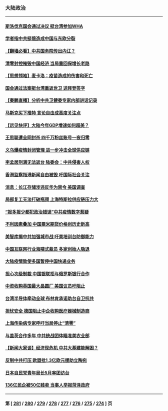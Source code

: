 ### 大陆政治
---
#### [斯洛伐克国会通过决议 挺台湾参加WHA](../../pages/ncid277/n13722284.md) 
#### [学者指中共挺俄造成中国与东欧分裂](../../pages/ncid277/n13722249.md) 
#### [【翻墙必看】中共国务院传出内讧？](../../pages/ncid277/n13722135.md) 
#### [清零封控摧毁中国经济 当局重回保增长老路](../../pages/ncid277/n13721951.md) 
#### [【思想领袖】麦卡洛：疫苗造成的伤害和死亡](../../pages/ncid277/n13717071.md) 
#### [国会通过法案挺台湾重返世卫 送拜登签字](../../pages/ncid277/n13722043.md) 
#### [【秦鹏直播】分析中共卫健委专家内部讲话记录](../../pages/ncid277/n13722036.md) 
#### [马斯克买下推特 言论自由成高度关注点](../../pages/ncid277/n13722017.md) 
#### [【远见快评】大陆今年GDP增速如何超美？](../../pages/ncid277/n13721895.md) 
#### [王思聪遭全网封杀 四千万粉丝账号一夜归零](../../pages/ncid277/n13721941.md) 
#### [义乌爆疫情封闭管理 进一步冲击全球供应链](../../pages/ncid277/n13721924.md) 
#### [李孟居刑满无法返台 陆委会：中共侵害人权](../../pages/ncid277/n13721873.md) 
#### [香港监察指港新闻自由被毁 吁国际社会关注](../../pages/ncid277/n13721934.md) 
#### [消息：长江存储涉违反华为禁令 美国调查](../../pages/ncid277/n13721928.md) 
#### [局部复工无法打破瓶颈 上海特斯拉供应链压力大](../../pages/ncid277/n13721889.md) 
#### [“报多报少都犯政治错误”中共疫情数字惹疑](../../pages/ncid277/n13721920.md) 
#### [不利因素叠加 中国粟米期货价格创历史新高](../../pages/ncid277/n13721886.md) 
#### [美智库揭中共加强城市战 吁美培训台防御能力](../../pages/ncid277/n13721727.md) 
#### [中国互联网行业海啸式裁员 多家创始人隐退](../../pages/ncid277/n13721870.md) 
#### [大陆疫情致使多国暂停中国快递业务](../../pages/ncid277/n13721857.md) 
#### [担心次级制裁 中国银联拒与俄罗斯银行合作](../../pages/ncid277/n13721834.md) 
#### [中资收购英国最大晶圆厂 美国议员吁阻止](../../pages/ncid277/n13721835.md) 
#### [台湾半导体牵动全球 布林肯承诺助台自卫抗共](../../pages/ncid277/n13721693.md) 
#### [担忧安全 德国阻止中企收购医疗器械制造商](../../pages/ncid277/n13721809.md) 
#### [上海传染病专家呼吁当局停止“清零”](../../pages/ncid277/n13721825.md) 
#### [与盖茨合作多年 中共统战团体瞄准美农业部](../../pages/ncid277/n13721692.md) 
#### [【新闻大家谈】经济现危机 中共大基建能解困？](../../pages/ncid277/n13721784.md) 
#### [反制中共打压 欧盟批1.3亿欧元援助立陶宛](../../pages/ncid277/n13721708.md) 
#### [日本自民党青年局长5月率团访台](../../pages/ncid277/n13721655.md) 
#### [136亿民企被50亿贱卖 当事人举报菏泽政府](../../pages/ncid277/n13721636.md) 

---
#### 第 [ [281](./281.md) / [280](./280.md) / [279](./279.md) / [278](./278.md) / [277](./277.md) / [276](./276.md) / [275](./275.md) / [274](./274.md) ] 页
